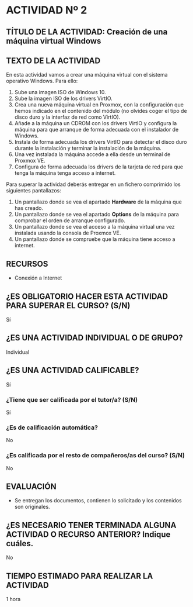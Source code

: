 # ACTIVIDAD Nº 2

## TÍTULO DE LA ACTIVIDAD: Creación de una máquina virtual Windows

## TEXTO DE LA ACTIVIDAD

En esta actividad vamos a crear una máquina virtual con el sistema operativo Windows. Para ello:

1. Sube una imagen ISO de Windows 10.
2. Sube la imagen ISO de los drivers VirtIO.
3. Crea una nueva máquina virtual en Proxmox, con la configuración que hemos indicado en el contenido del módulo (no olvides coger el tipo de disco duro y la interfaz de red como VirtIO).
4. Añade a la máquina un CDROM con los drivers VirtIO y configura la máquina para que arranque de forma adecuada con el instalador de Windows.
5. Instala de forma adecuada los drivers VirtIO para detectar el disco duro durante la instalación y terminar la instalación de la máquina.
6. Una vez instalada la máquina accede a ella desde un terminal de Proxmox VE.
7. Configura de forma adecuada los drivers de la tarjeta de red para que tenga la máquina tenga acceso a internet.

Para superar la actividad deberás entregar en un fichero comprimido los siguientes pantallazos:

1. Un pantallazo donde se vea el apartado **Hardware** de la máquina que has creado.
2. Un pantallazo donde se vea el apartado **Options** de la máquina para comprobar el orden de arranque configurado.
3. Un pantallazo donde se vea el acceso a la máquina virtual una vez instalada usando la consola de Proxmox VE.
4. Un pantallazo donde se compruebe que la máquina tiene acceso a internet.


## RECURSOS

* Conexión a Internet

## ¿ES OBLIGATORIO HACER ESTA ACTIVIDAD PARA SUPERAR EL CURSO? (S/N)

Sí

## ¿ES UNA ACTIVIDAD INDIVIDUAL O DE GRUPO?

Individual

## ¿ES UNA ACTIVIDAD CALIFICABLE?

Sí

### ¿Tiene que ser calificada por el tutor/a? (S/N)

Sí

### ¿Es de calificación automática?

No

### ¿Es calificada por el resto de compañeros/as del curso? (S/N)

No

## EVALUACIÓN

* Se entregan los documentos, contienen lo solicitado y los contenidos son originales.

## ¿ES NECESARIO TENER TERMINADA ALGUNA ACTIVIDAD O RECURSO ANTERIOR? Indique cuáles.

No

## TIEMPO ESTIMADO PARA REALIZAR LA ACTIVIDAD

1 hora